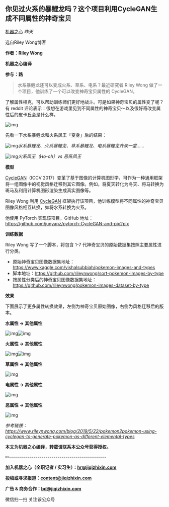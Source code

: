 ## 你见过火系的暴鲤龙吗？这个项目利用CycleGAN生成不同属性的神奇宝贝

[机器之心](javascript:void(0);) *昨天*

选自Riley Wong博客

**作者：Riley Wong**

**机器之心编译**

**参与：路**

> 水系暴鲤龙还可以变成火系、草系、电系？最近研究者 Riley Wong 做了一个项目，他训练了一个可以改变神奇宝贝属性的 CycleGAN。

了解属性相克，可以帮助训练师们更好地战斗。可是如果神奇宝贝的属性变了呢？有 reddit 评论表示：很想在游戏里见到不同属性的神奇宝贝～以及很好奇改变属性后的皮卡丘会是什么样。

![img](https://mmbiz.qpic.cn/mmbiz_gif/KmXPKA19gW90UwI1pJ8fmO0Xqe4GNWCibc7jrVHyILR6MFSbrLNtffsPDpicxf0f0lvSD6GBrnuo4NSBzKvgvDmQ/640?wx_fmt=gif&tp=webp&wxfrom=5&wx_lazy=1)

先看一下水系暴鲤龙和火系凤王「变身」后的结果：

![img](https://mmbiz.qpic.cn/mmbiz_png/KmXPKA19gW90UwI1pJ8fmO0Xqe4GNWCibxxFk0dibSuRMXFs5xKuZWyh0CTRvXlpjm2IIU9xp2ZObWZaGqAGfv4Q/640?wx_fmt=png&tp=webp&wxfrom=5&wx_lazy=1&wx_co=1)*水系暴鲤龙、火系暴鲤龙、草系暴鲤龙、电系暴鲤龙齐聚一堂……*

![img](https://mmbiz.qpic.cn/mmbiz_png/KmXPKA19gW90UwI1pJ8fmO0Xqe4GNWCibazfRic1V0g8Xa10SV3tNQqdVQsYoJtZsiadFszAxe4ic9fm66eDD73RpQ/640?wx_fmt=png&tp=webp&wxfrom=5&wx_lazy=1&wx_co=1)*火系凤王（Ho-oh）vs 恶系凤王*

**模型**

[CycleGAN](http://mp.weixin.qq.com/s?__biz=MzA3MzI4MjgzMw==&mid=2650725257&idx=4&sn=bf367ff90e03f8189f7c67ae0e5ab76f&chksm=871b1ff7b06c96e1e355d8b360abd0c256af04e2ba72a8d2a3364bfea8ff80b347a734d17e9d&scene=21#wechat_redirect)（ICCV 2017）变革了基于图像的计算机图形学，可作为一种通用框架将一组图像中的视觉风格迁移到其它图像。例如，将夏天转化为冬天、将马转换为斑马及利用计算机图形渲染生成真实图像等。

Riley Wong 利用 [CycleGAN](https://mp.weixin.qq.com/s?__biz=MzA3MzI4MjgzMw==&mid=2650763312&idx=4&sn=f888d8546ef1d6d7d3ff619057147391&chksm=871ab44eb06d3d58dd80ca618bd2a35fe9bce94989757cf5c6b0bcf358e21afab9fc545aa31f&mpshare=1&scene=1&srcid=&key=90581f21d61583cc1344f955467dc5d6f599d8c196438e734a4933d547ca3a9a518c9593f383c103d2c018e0f39e94d0f62733af51bc0b1990c2011143b8d62689257bd12432e240404e8cfb79c0af6c&ascene=1&uin=MjMzNDA2ODYyNQ%3D%3D&devicetype=Windows+10&version=62060833&lang=zh_CN&pass_ticket=j1uTOp9D07FsfGFhPHh28YNCJ%2FyHSoU6yZwOcgzUfvz0aEZLkGZyC5AWXxX7pG28) 框架执行该项目，他训练模型将不同属性的神奇宝贝图像风格相互转换，如将水系转换为火系。

他使用 PyTorch 实现该项目，GitHub 地址：https://github.com/junyanz/pytorch-CycleGAN-and-pix2pix

**训练数据**

Riley Wong 写了一个脚本，将包含 1-7 代神奇宝贝的原始数据集按照主要属性进行分类。

- 原始神奇宝贝图像数据集地址：https://www.kaggle.com/vishalsubbiah/pokemon-images-and-types
- 脚本地址：https://github.com/rileynwong/sort-pokemon-images-by-type
- 按属性分类后的神奇宝贝图像数据集地址：https://github.com/rileynwong/pokemon-images-dataset-by-type

**效果**

下面展示了更多属性转换效果，左侧为神奇宝贝原始图像，右侧为风格迁移后的版本。

**水属性 → 其他属性**

![img](https://mmbiz.qpic.cn/mmbiz_png/KmXPKA19gW90UwI1pJ8fmO0Xqe4GNWCib0Y4d6H82jfvDON2NThYz5lI9uJzjjHSsmk8pde8DFZTCmX2PGqNlJw/640?wx_fmt=png&tp=webp&wxfrom=5&wx_lazy=1&wx_co=1)![img](https://mmbiz.qpic.cn/mmbiz_png/KmXPKA19gW90UwI1pJ8fmO0Xqe4GNWCib8O84r5dibxrlFjKLlWDa7teJeAHLGl9MC2ZgcgL4mB7QE8icYHzAeia1w/640?wx_fmt=png&tp=webp&wxfrom=5&wx_lazy=1&wx_co=1)

**火属性 → 其他属性**

![img](https://mmbiz.qpic.cn/mmbiz_png/KmXPKA19gW90UwI1pJ8fmO0Xqe4GNWCibJwgMgNQJ8LhMZHEOfI0xaeiaoicrk340nwkzX3icCdZCib6oFHiaf3lEF0w/640?wx_fmt=png&tp=webp&wxfrom=5&wx_lazy=1&wx_co=1)![img](https://mmbiz.qpic.cn/mmbiz_png/KmXPKA19gW90UwI1pJ8fmO0Xqe4GNWCibkib3qiccPC9OIJ8WTPXJHAxibubBOhPqqmgLDLjGOJfODszPoP1Cj2Eng/640?wx_fmt=png&tp=webp&wxfrom=5&wx_lazy=1&wx_co=1)

**草属性 → 其他属性**

![img](https://mmbiz.qpic.cn/mmbiz_png/KmXPKA19gW90UwI1pJ8fmO0Xqe4GNWCibMUwFG4yraastI2hz8TRRP2Q8Nbt95usyrE21WRTPbqAvpFDZukjSOg/640?wx_fmt=png&tp=webp&wxfrom=5&wx_lazy=1&wx_co=1)

**电属性 → 其他属性**

![img](https://mmbiz.qpic.cn/mmbiz_png/KmXPKA19gW90UwI1pJ8fmO0Xqe4GNWCibyW4Of8AXXyKmRBiauibbg140mnj8fTJib5acDYib1QUelCFot3JtOXgfdg/640?wx_fmt=png&tp=webp&wxfrom=5&wx_lazy=1&wx_co=1)

**恶属性 → 其他属性**

![img](https://mmbiz.qpic.cn/mmbiz_png/KmXPKA19gW90UwI1pJ8fmO0Xqe4GNWCibWvF2ucBNamOwpNyHuQnygXPvX3H3DH9Ao6dwmDna3ic8FpahLBc0npg/640?wx_fmt=png&tp=webp&wxfrom=5&wx_lazy=1&wx_co=1)

*参考链接：https://www.rileynwong.com/blog/2019/5/22/pokemon2pokemon-using-cyclegan-to-generate-pokemon-as-different-elemental-types*



**本文为机器之心编译，转载请联系本公众号获得授权。**

✄------------------------------------------------

**加入机器之心（全职记者 / 实习生）：hr@jiqizhixin.com**

**投稿或寻求报道：content@jiqizhixin.com**

**广告 & 商务合作：bd@jiqizhixin.com**









微信扫一扫
关注该公众号